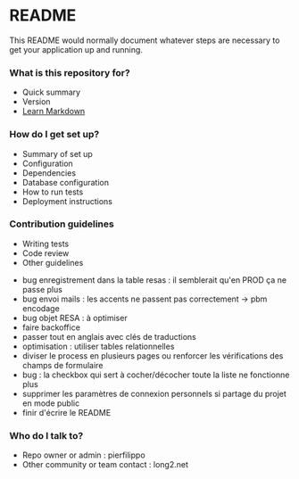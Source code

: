 # README #

This README would normally document whatever steps are necessary to get your application up and running.

### What is this repository for? ###

* Quick summary
* Version
* [Learn Markdown](https://bitbucket.org/tutorials/markdowndemo)

### How do I get set up? ###

* Summary of set up
* Configuration
* Dependencies
* Database configuration
* How to run tests
* Deployment instructions

### Contribution guidelines ###

* Writing tests
* Code review
* Other guidelines

- bug enregistrement dans la table resas : il semblerait qu'en PROD ça ne passe plus
- bug envoi mails : les accents ne passent pas correctement -> pbm encodage
- bug objet RESA : à optimiser
- faire backoffice
- passer tout en anglais avec clés de traductions
- optimisation : utiliser tables relationnelles
- diviser le process en plusieurs pages ou renforcer les vérifications des champs de formulaire
- bug : la checkbox qui sert à cocher/décocher toute la liste ne fonctionne plus
- supprimer les paramètres de connexion personnels si partage du projet en mode public
- finir d'écrire le README

### Who do I talk to? ###

* Repo owner or admin : pierfilippo
* Other community or team contact : long2.net